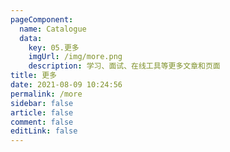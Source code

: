 ```yaml
---
pageComponent: 
  name: Catalogue
  data: 
    key: 05.更多
    imgUrl: /img/more.png
    description: 学习、面试、在线工具等更多文章和页面
title: 更多
date: 2021-08-09 10:24:56
permalink: /more
sidebar: false
article: false
comment: false
editLink: false
---
```

